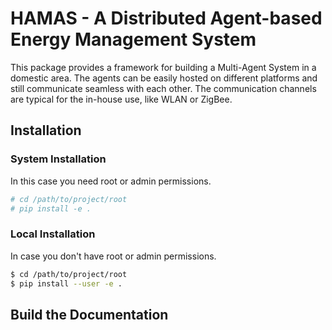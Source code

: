 # HAMAS - A Distributed Agent-based Energy Management System
This package provides a framework for building a Multi-Agent System in a
domestic area. The agents can be easily hosted on different platforms
and still communicate seamless with each other. The communication channels
are typical for the in-house use, like WLAN or ZigBee.
## Installation
### System Installation
In this case you need root or admin permissions.

```bash
# cd /path/to/project/root
# pip install -e .
```
### Local Installation
In case you don't have root or admin permissions.

```bash
$ cd /path/to/project/root
$ pip install --user -e .
```
## Build the Documentation
###
